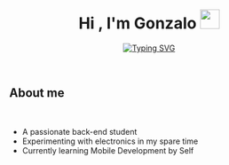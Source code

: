 <center>
<h1 align="center"><b>Hi , I'm Gonzalo </b><img src="https://media.giphy.com/media/hvRJCLFzcasrR4ia7z/giphy.gif" width="35"></h1>

<p align="center">
<a href="https://git.io/typing-svg"><img src="https://readme-typing-svg.herokuapp.com?font=Fira+Code&size=22&pause=1000&color=307B3C&width=435&lines=I'm+a+Software+Student+%F0%9F%93%9A;Active+learner+and+researcher%F0%9F%95%B5%EF%B8%8F%E2%80%8D%E2%99%82%EF%B8%8F;Love+to+learn+new+stuff+%F0%9F%92%9A" alt="Typing SVG" /></a>
</p>
</center>

<br>
	
## **About me**


<br>

- A passionate back-end student
- Experimenting with electronics in my spare time
- Currently learning Mobile Development by Self
<br><br>
